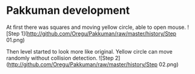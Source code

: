 # Pakkuman development

At first there was squares and moving yellow circle, able to open mouse.
![Step 1](http://github.com/Oregu/Pakkuman/raw/master/history/Step 01.png)

Then level started to look more like original. Yellow circle can move randomly without collision detection.
![Step 2](http://github.com/Oregu/Pakkuman/raw/master/history/Step 02.png)
